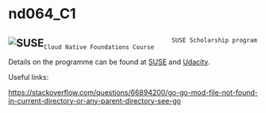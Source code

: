 
# nd064_C1
 
## <a href="https://www.suse.com/" ><img src="https://www.suse.com/assets/img/suse-white-logo-green.svg" style="float:left; max-width: 80px; display: inline" alt="SUSE"/></a>  
  
  
  
                                        SUSE Scholarship program Cloud Native Foundations Course 
                                             


  
  
Details on the programme can be found at [SUSE](https://www.suse.com/c/suse-sponsors-300-scholarships-in-cloud-native-education-src/) and [Udacity](https://www.udacity.com/scholarships/suse-cloud-native-foundations-scholarship).


Useful links:

https://stackoverflow.com/questions/66894200/go-go-mod-file-not-found-in-current-directory-or-any-parent-directory-see-go
 
